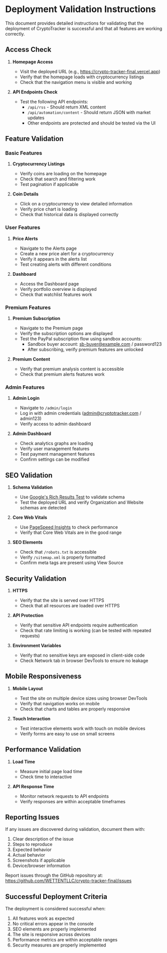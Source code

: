 # Deployment Validation Instructions

This document provides detailed instructions for validating that the deployment of CryptoTracker is successful and that all features are working correctly.

## Access Check

1. **Homepage Access**
   - Visit the deployed URL (e.g., https://crypto-tracker-final.vercel.app)
   - Verify that the homepage loads with cryptocurrency listings
   - Check that the navigation menu is visible and working

2. **API Endpoints Check**
   - Test the following API endpoints:
     - `/api/rss` - Should return XML content
     - `/api/automation/content` - Should return JSON with market updates
     - Other endpoints are protected and should be tested via the UI

## Feature Validation

### Basic Features

1. **Cryptocurrency Listings**
   - Verify coins are loading on the homepage
   - Check that search and filtering work
   - Test pagination if applicable

2. **Coin Details**
   - Click on a cryptocurrency to view detailed information
   - Verify price chart is loading
   - Check that historical data is displayed correctly

### User Features

1. **Price Alerts**
   - Navigate to the Alerts page
   - Create a new price alert for a cryptocurrency
   - Verify it appears in the alerts list
   - Test creating alerts with different conditions

2. **Dashboard**
   - Access the Dashboard page
   - Verify portfolio overview is displayed
   - Check that watchlist features work

### Premium Features

1. **Premium Subscription**
   - Navigate to the Premium page
   - Verify the subscription options are displayed
   - Test the PayPal subscription flow using sandbox accounts:
     - Sandbox buyer account: sb-buyer@example.com / password123
     - After subscribing, verify premium features are unlocked

2. **Premium Content**
   - Verify that premium analysis content is accessible
   - Check that premium alerts features work

### Admin Features

1. **Admin Login**
   - Navigate to `/admin/login`
   - Log in with admin credentials (admin@cryptotracker.com / admin123)
   - Verify access to admin dashboard

2. **Admin Dashboard**
   - Check analytics graphs are loading
   - Verify user management features
   - Test payment management features
   - Confirm settings can be modified

## SEO Validation

1. **Schema Validation**
   - Use [Google's Rich Results Test](https://search.google.com/test/rich-results) to validate schema
   - Test the deployed URL and verify Organization and Website schemas are detected

2. **Core Web Vitals**
   - Use [PageSpeed Insights](https://pagespeed.web.dev/) to check performance
   - Verify that Core Web Vitals are in the good range

3. **SEO Elements**
   - Check that `/robots.txt` is accessible
   - Verify `/sitemap.xml` is properly formatted
   - Confirm meta tags are present using View Source

## Security Validation

1. **HTTPS**
   - Verify that the site is served over HTTPS
   - Check that all resources are loaded over HTTPS

2. **API Protection**
   - Verify that sensitive API endpoints require authentication
   - Check that rate limiting is working (can be tested with repeated requests)

3. **Environment Variables**
   - Verify that no sensitive keys are exposed in client-side code
   - Check Network tab in browser DevTools to ensure no leakage

## Mobile Responsiveness

1. **Mobile Layout**
   - Test the site on multiple device sizes using browser DevTools
   - Verify that navigation works on mobile
   - Check that charts and tables are properly responsive

2. **Touch Interaction**
   - Test interactive elements work with touch on mobile devices
   - Verify forms are easy to use on small screens

## Performance Validation

1. **Load Time**
   - Measure initial page load time
   - Check time to interactive

2. **API Response Time**
   - Monitor network requests to API endpoints
   - Verify responses are within acceptable timeframes

## Reporting Issues

If any issues are discovered during validation, document them with:
1. Clear description of the issue
2. Steps to reproduce
3. Expected behavior
4. Actual behavior
5. Screenshots if applicable
6. Device/browser information

Report issues through the GitHub repository at: https://github.com/WETTENTLLC/crypto-tracker-final/issues

## Successful Deployment Criteria

The deployment is considered successful when:
1. All features work as expected
2. No critical errors appear in the console
3. SEO elements are properly implemented
4. The site is responsive across devices
5. Performance metrics are within acceptable ranges
6. Security measures are properly implemented
